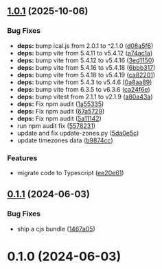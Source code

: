## [1.0.1](https://github.com/nextcloud-libraries/timezones/compare/v1.0.0...v1.0.1) (2025-10-06)


### Bug Fixes

* **deps:** bump ical.js from 2.0.1 to ^2.1.0 ([d08a5f6](https://github.com/nextcloud-libraries/timezones/commit/d08a5f6337407db7d99cf5cc2d5f3967597ac867))
* **deps:** bump vite from 5.4.11 to v5.4.12 ([a74ac1a](https://github.com/nextcloud-libraries/timezones/commit/a74ac1aaabfd603a55d0b6bc0c5c6a14b38893ea))
* **deps:** bump vite from 5.4.12 to v5.4.16 ([3ed1150](https://github.com/nextcloud-libraries/timezones/commit/3ed11505892da360871e8c6761c9b90139edfe93))
* **deps:** bump vite from 5.4.16 to v5.4.18 ([6bbb317](https://github.com/nextcloud-libraries/timezones/commit/6bbb31766e9db9470d73d5747a3d20c15f4cd500))
* **deps:** bump vite from 5.4.18 to v5.4.19 ([ca82201](https://github.com/nextcloud-libraries/timezones/commit/ca82201b7a05ce83d7391619f8213a1dd5399ce9))
* **deps:** bump vite from 5.4.3 to v5.4.6 ([0a8aa89](https://github.com/nextcloud-libraries/timezones/commit/0a8aa89d7cf4bcbe29875dbaba02704ac3b84f0a))
* **deps:** bump vite from 6.3.5 to v6.3.6 ([ca24f6e](https://github.com/nextcloud-libraries/timezones/commit/ca24f6e68042a0805a224b0ba5875edba5c8c7dd))
* **deps:** bump vitest from 2.1.1 to v2.1.9 ([a80a43a](https://github.com/nextcloud-libraries/timezones/commit/a80a43ab0c1fc0ed8be024a715057cb2ce5f03b6))
* **deps:** Fix npm audit ([1a55335](https://github.com/nextcloud-libraries/timezones/commit/1a553352b94bb23be31b2daa3ad535cc10398b75))
* **deps:** Fix npm audit ([67a5729](https://github.com/nextcloud-libraries/timezones/commit/67a5729a62753681c450413bfd3b2a0e402afb82))
* **deps:** Fix npm audit ([5a11142](https://github.com/nextcloud-libraries/timezones/commit/5a11142208acd250b9738ddc3f89b4cb8df21df7))
* run npm audit fix ([5578231](https://github.com/nextcloud-libraries/timezones/commit/5578231a16e251dfe7634ccd70ac46dac4137bb5))
* update and fix update-zones.py ([5da0e5c](https://github.com/nextcloud-libraries/timezones/commit/5da0e5ce5d89fb0531a73b29bde4e5d7a0cad1d9))
* update timezones data ([b9874cc](https://github.com/nextcloud-libraries/timezones/commit/b9874cc4501fb0729f427916cde0178b94df5014))


### Features

* migrate code to Typescript ([ee20e61](https://github.com/nextcloud-libraries/timezones/commit/ee20e61d78d2e29622ad072abff22e8f52dc309d))



## [0.1.1](https://github.com/nextcloud-libraries/timezones/compare/v0.1.0...v0.1.1) (2024-06-03)


### Bug Fixes

* ship a cjs bundle ([1467a05](https://github.com/nextcloud-libraries/timezones/commit/1467a050528d62630b01b83d8db9a5c30f5fc03b))



# 0.1.0 (2024-06-03)



